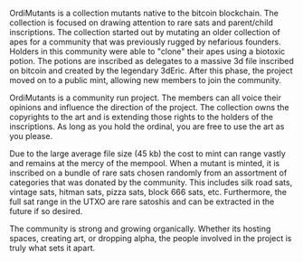 OrdiMutants is a collection mutants native to the bitcoin blockchain. The collection is focused on drawing attention to rare sats and parent/child inscriptions. The collection started out by mutating an older collection of apes for a community that was previously rugged by nefarious founders. Holders in this community were able to "clone" their apes using a biotoxic potion. The potions are inscribed as delegates to a massive 3d file inscribed on bitcoin and created by the legendary 3dEric. After this phase, the project moved on to a public mint, allowing new members to join the community.

OrdiMutants is a community run project. The members can all voice their opinions and influence the direction of the project. The collection owns the copyrights to the art and is extending those rights to the holders of the inscriptions. As long as you hold the ordinal, you are free to use the art as you please.

Due to the large average file size (45 kb) the cost to mint can range vastly and remains at the mercy of the mempool. When a mutant is minted, it is inscribed on a bundle of rare sats chosen randomly from an assortment of categories that was donated by the community. This includes silk road sats, vintage sats, hitman sats, pizza sats, block 666 sats, etc. Furthermore, the full sat range in the UTXO are rare satoshis and can be extracted in the future if so desired.

The community is strong and growing organically. Whether its hosting spaces, creating art, or dropping alpha, the people involved in the project is truly what sets it apart.